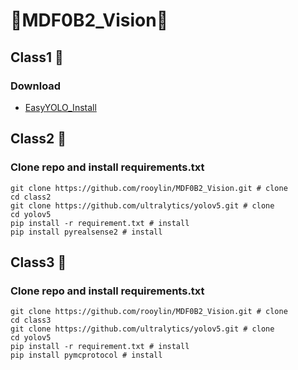 # 🔰MDF0B2_Vision🔰
## Class1 🗿

### Download
* [EasyYOLO_Install](https://gmnfuedutw-my.sharepoint.com/:u:/g/personal/10865107_gm_nfu_edu_tw/ERJqedNF9gpDkIBM9tvjir8BrEf656BkXOBVq1G4H06oWg?e=XpSeQQ)
## Class2 🗿

### Clone repo and install requirements.txt
```shell
git clone https://github.com/rooylin/MDF0B2_Vision.git # clone
cd class2
git clone https://github.com/ultralytics/yolov5.git # clone
cd yolov5 
pip install -r requirement.txt # install
pip install pyrealsense2 # install
```
## Class3 🗿

### Clone repo and install requirements.txt
```shell
git clone https://github.com/rooylin/MDF0B2_Vision.git # clone
cd class3
git clone https://github.com/ultralytics/yolov5.git # clone
cd yolov5 
pip install -r requirement.txt # install
pip install pymcprotocol # install
```
    
